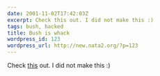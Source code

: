 ```yaml
---
date: 2001-11-02T17:42:03Z
excerpt: Check this out. I did not make this :)
tags: bush, hacked
title: Bush is whack
wordpress_id: 123
wordpress_url: http://new.nata2.org/?p=123
---
```


Check <a href="http://nata2.org/bushwhacked.mp3">this</a> out. I did not make this :)
